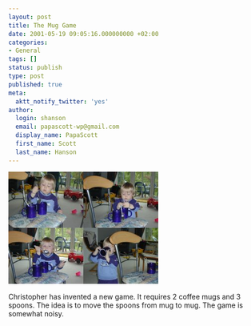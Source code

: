 ```yaml
---
layout: post
title: The Mug Game
date: 2001-05-19 09:05:16.000000000 +02:00
categories:
- General
tags: []
status: publish
type: post
published: true
meta:
  aktt_notify_twitter: 'yes'
author:
  login: shanson
  email: papascott-wp@gmail.com
  display_name: PapaScott
  first_name: Scott
  last_name: Hanson
---
```

<p><img src="/wordpress/wp-content/uploads/2001/05/muggame.jpg" height="224" width="300" border="0" alt="muggame.jpg: " /></p>
<p>Christopher has invented a new game. It requires 2 coffee mugs and 3 spoons. The idea is to move the spoons from mug to mug. The game is somewhat noisy.</p>
